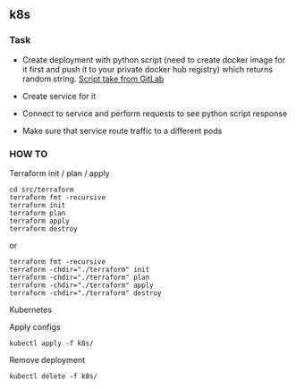 ## k8s

### Task

- Create deployment with python script (need to create docker image for it first and push it to your private docker hub
  registry) which returns random
  string. [Script take from GitLab](https://gitlab.com/dan-it/groups/devops_soft/-/tree/main/for_HW24?ref_type=heads)

- Create service for it

- Connect to service and perform requests to see python script response

- Make sure that service route traffic to a different pods

### HOW TO

Terraform init / plan / apply

```shell
cd src/terraform
terraform fmt -recursive
terraform init
terraform plan
terraform apply
terraform destroy
```

or

```shell
terraform fmt -recursive
terraform -chdir="./terraform" init
terraform -chdir="./terraform" plan
terraform -chdir="./terraform" apply
terraform -chdir="./terraform" destroy
```

Kubernetes

Apply configs

```shell
kubectl apply -f k8s/
```

Remove deployment

```shell
kubectl delete -f k8s/
```
